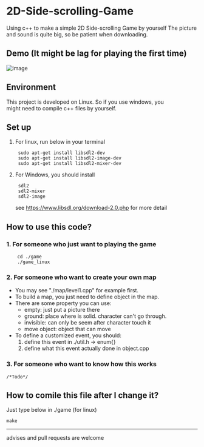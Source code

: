 # 2D-Side-scrolling-Game
Using c++ to make a simple 2D Side-scrolling Game by yourself
The picture and sound is quite big, so be patient when downloading.

## Demo (It might be lag for playing the first time)
![image](https://github.com/harry1003/-Utility/blob/master/2d_game_demo.gif)

## Environment
This project is developed on Linux. So if you use windows, you  
might need to compile c++ files by yourself.

## Set up
1. For linux, run below in your terminal

	    sudo apt-get install libsdl2-dev
	    sudo apt-get install libsdl2-image-dev
	    sudo apt-get install libsdl2-mixer-dev

2. For Windows, you should install

        sdl2
        sdl2-mixer
        sdl2-image
    see https://www.libsdl.org/download-2.0.php for more detail

## How to use this code?
### 1. For someone who just want to playing the game

        cd ./game
        ./game_linux

### 2. For someone who want to create your own map
* You may see "./map/level1.cpp" for example first.
* To build a map, you just need to define object in the map.
* There are some property you can use:
    * empty: just put a picture there
    * ground: place where is solid. character can't go through.
    * invisible: can only be seem after character touch it
    * move object: object that can move
* To define a customized event, you should:
    1. define this event in ./util.h -> enum{}
    2. define what this event actually done in object.cpp

### 3. For someone who want to know how this works

    /*Todo*/

## How to comile this file after I change it?
Just type below in ./game (for linux)

    make
---
advises and pull requests are welcome
